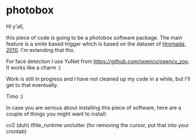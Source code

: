 # photobox
Hi y'all,

this piece of code is going to be a photobox software package. The main feature is a smile based trigger which is based on the dataset of [Hromada, 2010](https://github.com/hromi/SMILEsmileD). I'm extending that tho.

For face detection I use YuNet from https://github.com/opencv/opencv_zoo. It works like a charm :)

Work is still in progress and I have not cleaned up my code in a while, but I'll get to that eventually.

Timo :)


In case you are serious about installing this piece of software, here are a couple of things you might want to install:

cv2 (duh)
tflite_runtime
unclutter (for removing the cursor, put that into your crontab)
